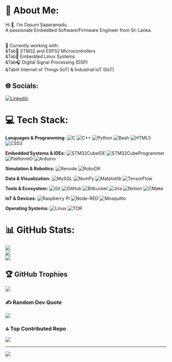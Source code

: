 # 💫 About Me:
Hi 👋, I'm Dasuni Saparamadu.<br>
A passionate Embedded Software/Firmware Engineer from Sri Lanka.<br><br>

🔧 Currently working with:<br>
&Tab🚀 STM32 and ESP32 Microcontrollers<br>
&Tab🐧 Embedded Linux Systems<br>
&Tab🎧 Digital Signal Processing (DSP)<br>
&Tab🌐 Internet of Things (IoT) & Industrial IoT (IIoT)<br>

## 🌐 Socials:
[![LinkedIn](https://img.shields.io/badge/LinkedIn-%230077B5.svg?logo=linkedin&logoColor=white)](https://linkedin.com/in/dasuni-saparamadu) 

# 💻 Tech Stack:

**Languages & Programming:**
![C](https://img.shields.io/badge/C-%2300599C.svg?style=for-the-badge&logo=c&logoColor=white)
![C++](https://img.shields.io/badge/C++-%2300599C.svg?style=for-the-badge&logo=c%2B%2B&logoColor=white)
![Python](https://img.shields.io/badge/Python-3670A0?style=for-the-badge&logo=python&logoColor=ffdd54)
![Bash](https://img.shields.io/badge/Bash-%23121011.svg?style=for-the-badge&logo=gnu-bash&logoColor=white)
![HTML5](https://img.shields.io/badge/HTML5-%23E34F26.svg?style=for-the-badge&logo=html5&logoColor=white)
![CSS3](https://img.shields.io/badge/CSS3-%231572B6.svg?style=for-the-badge&logo=css3&logoColor=white)

**Embedded Systems & IDEs:**
![STM32CubeIDE](https://img.shields.io/badge/STM32CubeIDE-03234B?style=for-the-badge&logo=stmicroelectronics&logoColor=white)
![STM32CubeProgrammer](https://img.shields.io/badge/STM32CubeProgrammer-03234B?style=for-the-badge&logo=stmicroelectronics&logoColor=white)
![PlatformIO](https://img.shields.io/badge/PlatformIO-%23222.svg?style=for-the-badge&logo=platformio&logoColor=%23f5822a)
![Arduino](https://img.shields.io/badge/Arduino-00979D?style=for-the-badge&logo=arduino&logoColor=white)

**Simulation & Robotics:**
![Renode](https://img.shields.io/badge/Renode-607D8B?style=for-the-badge&logo=renode&logoColor=white)
![RoboDK](https://img.shields.io/badge/RoboDK-FF8000?style=for-the-badge&logo=robodk&logoColor=white)

**Data & Visualization:**
![MySQL](https://img.shields.io/badge/MySQL-4479A1.svg?style=for-the-badge&logo=mysql&logoColor=white)
![NumPy](https://img.shields.io/badge/NumPy-013243.svg?style=for-the-badge&logo=numpy&logoColor=white)
![Matplotlib](https://img.shields.io/badge/Matplotlib-11557C.svg?style=for-the-badge&logo=plotly&logoColor=white)
![TensorFlow](https://img.shields.io/badge/TensorFlow-FF6F00?style=for-the-badge&logo=tensorflow&logoColor=white)

**Tools & Ecosystem:**
![Git](https://img.shields.io/badge/Git-F05033.svg?style=for-the-badge&logo=git&logoColor=white)
![GitHub](https://img.shields.io/badge/GitHub-181717.svg?style=for-the-badge&logo=github&logoColor=white)
![Bitbucket](https://img.shields.io/badge/Bitbucket-0052CC.svg?style=for-the-badge&logo=bitbucket&logoColor=white)
![Jira](https://img.shields.io/badge/Jira-0052CC.svg?style=for-the-badge&logo=jira&logoColor=white)
![Notion](https://img.shields.io/badge/Notion-000000.svg?style=for-the-badge&logo=notion&logoColor=white)
![CMake](https://img.shields.io/badge/CMake-064F8C.svg?style=for-the-badge&logo=cmake&logoColor=white)

**IoT & Devices:**
![Raspberry Pi](https://img.shields.io/badge/Raspberry_Pi-C51A4A?style=for-the-badge&logo=raspberry-pi&logoColor=white)
![Node-RED](https://img.shields.io/badge/Node--RED-8F0000?style=for-the-badge&logo=node-red&logoColor=white)
![Mosquitto](https://img.shields.io/badge/MQTT-ECECEC.svg?style=for-the-badge&logo=eclipsemosquitto&logoColor=3C5280)

**Operating Systems:**
![Linux](https://img.shields.io/badge/Linux-FCC624.svg?style=for-the-badge&logo=linux&logoColor=black)
![TOR](https://img.shields.io/badge/Tor-7E4798.svg?style=for-the-badge&logo=tor-project&logoColor=white)


# 📊 GitHub Stats:
![](https://github-readme-stats.vercel.app/api?username=DasDNS&theme=dark&hide_border=false&include_all_commits=false&count_private=false)<br/>
![](https://nirzak-streak-stats.vercel.app/?user=DasDNS&theme=dark&hide_border=false)<br/>
![](https://github-readme-stats.vercel.app/api/top-langs/?username=DasDNS&theme=dark&hide_border=false&include_all_commits=false&count_private=false&layout=compact)

## 🏆 GitHub Trophies
![](https://github-profile-trophy.vercel.app/?username=DasDNS&theme=gruvbox&no-frame=false&no-bg=false&margin-w=4)

### ✍️ Random Dev Quote
![](https://quotes-github-readme.vercel.app/api?type=horizontal&theme=dark)

### 🔝 Top Contributed Repo
![](https://github-contributor-stats.vercel.app/api?username=DasDNS&limit=5&theme=dark&combine_all_yearly_contributions=true)

---
[![](https://visitcount.itsvg.in/api?id=DasDNS&icon=0&color=0)](https://visitcount.itsvg.in)

<!-- Proudly created with GPRM ( https://gprm.itsvg.in ) -->

